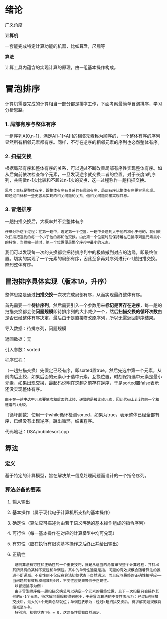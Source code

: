 # 绪论

广义角度

**计算机**

一套能完成特定计算功能的机器，比如算盘，尺规等

**算法**

计算工具内蕴含的实现计算的原理，由一组基本操作构成。

# 冒泡排序

计算机需要完成的计算相当一部分都是排序工作，下面考察最简单冒泡排序，学习分析思路。

### 1. 局部有序与整体有序

一组序列A[0,n-1]，满足A[i-1]≤A[i]的相邻元素称为顺序的，一个整体有序的序列显然所有相邻元素都有序。同样，不存在逆序的相邻元素的序列也必然整体有序。

### 2. 扫描交换

根据局部有序和整体有序的关系，可以通过不断改善局部有序性实现整体有序。如从后向前依次检查每个元素，一旦发现逆序就交换二者的位置。对于长度n的序列，共需做n-1次比较和不超过n-1次的交换，这一过程称作一趟扫描交换。

    思考：目标是整体有序，跟整体有序有关系的有局部有序，局部有序比整体有序更容易实现。
    即通过目标和一些更容易实现的相关问题的关系，借相关问题间接实现目标。

### 3. 冒泡排序

一趟扫描交换后，大概率并不会整体有序
    
    仔细分析这个过程：在第一趟中，选定第一个位置，一趟中会遇到大于他的和小于他的，我们依次扫描把遇到的每一个小于他的都和他交换，由此第一个位置时刻保持着在已排序列里元素最小的特性，当排完一趟时，第一个位置便是整个序列中最小的元素。

我们可以发现每一次的交换都会把待排序列中的极值搬到对应的边缘，即最终位置。切实的实现了一个元素的局部有序，因此至多再对序列进行n-1趟扫描交换。直到整体有序。

## 冒泡排序具体实现（版本1A，升序）

整体思路是通过**扫描交换**一次次完成局部有序，从而实现最终整体有序。

首先需要一个**待排序列**，然后需要引入一个参数用来**标记是否存在逆序**，每一趟的扫描交换都会使**问题规模**即待排序列的大小减少一个，然后**扫描交换的循环次数**由是否已经整体有序决定，最后由于是直接修改原序列，所以无需返回排序结果。

导入数据：待排序列，问题规模

返回数据：无

引入参数：sorted

程序过程：

（一趟扫描交换）先假定已经有序，即sorted置true。然后先选中第一个元素，从前向后比较，如果后面的元素小于选中元素，互换位置，时刻保持选中元素是最小元素，如果出现交换，最起码说明在这趟之前存在逆序，于是sorted置false表示还没实现整体有序。

    由于在一趟中选中元素要依次和后面的比较，递增的是被比较元素，因此代码上让i的前一个和递增的i比较。

（循坏趟数）使用一个while循环检测sorted，如果为true，表示整体已经全部有序，已经没有出现逆序，跳出循环，结束程序。

代码地址：DSA/bubblesort.cpp

## 算法

### 定义

基于特定的计算模型，旨在解决某一信息处理问题而设计的一个指令序列。

### 算法必备的要素

1. 输入输出
2. 基本操作（属于现代电子计算机所支持的基本操作）
3. 确定性（算法应可描述为由若干语义明确的基本操作组成的指令序列）
4. 可行性（每一基本操作在对应的计算模型中均可兑现）
5. 有穷性（应在执行有限次基本操作之后终止并给出输出）
6. 正确性

        证明算法有穷性和正确性的一个重要技巧，就是从适当的角度审视整个计算过程，并找出其所具有的某种不变性和单调性。其中的单调性通常是指，问题的有效规模会随着算法的推进不断递减。不变性则不仅应在算法初始状态下自然满足，而且应与最终的正确性相呼应——当问题的有效规模缩减到0时，不变性应随即等价于正确性。
        以冒泡排序为例：
        由于冒泡排序每一趟扫描交换总可以确定一个元素的最终位置，且下一次扫描只会操作其他的n-1个元素，待求解问题规模得到缩小，于是冒泡算法的不变性表示为：经过k趟扫描交换后，最大的k个元素必然就位；单调性表示为：经过k趟扫描交换后，待求解问题规模将缩减至n-k。
        特别地，初始状态下k = 0，这两条性质都自然满足。
